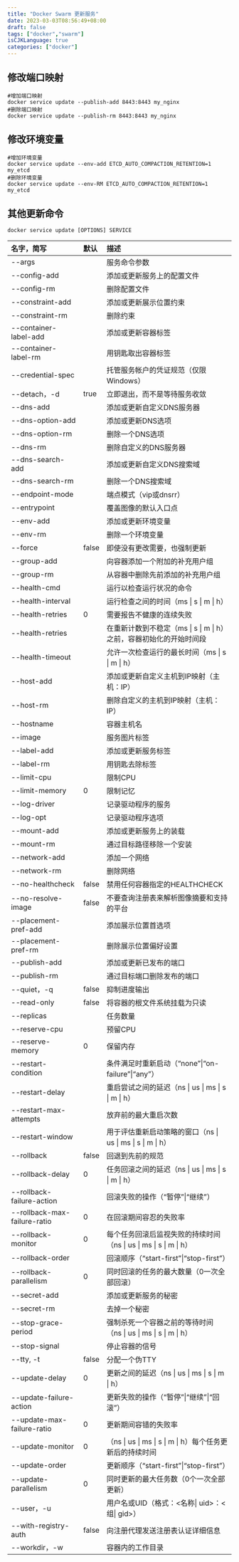 ```yaml
---
title: "Docker Swarm 更新服务"
date: 2023-03-03T08:56:49+08:00
draft: false
tags: ["docker","swarm"]
isCJKLanguage: true
categories: ["docker"]
---
```


## 修改端口映射

```shell
#增加端口映射
docker service update --publish-add 8443:8443 my_nginx
#删除端口映射
docker service update --publish-rm 8443:8443 my_nginx
```

## 修改环境变量

```she
#增加环境变量
docker service update --env-add ETCD_AUTO_COMPACTION_RETENTION=1 my_etcd
#删除环境变量
docker service update --env-RM ETCD_AUTO_COMPACTION_RETENTION=1 my_etcd
```

## 其他更新命令

```shell
docker service update [OPTIONS] SERVICE
```

| 名字，简写                   | 默认  | 描述                                                         |
| :--------------------------- | :---- | :----------------------------------------------------------- |
| --args                       |       | 服务命令参数                                                 |
| --config-add                 |       | 添加或更新服务上的配置文件                                   |
| --config-rm                  |       | 删除配置文件                                                 |
| --constraint-add             |       | 添加或更新展示位置约束                                       |
| --constraint-rm              |       | 删除约束                                                     |
| --container-label-add        |       | 添加或更新容器标签                                           |
| --container-label-rm         |       | 用钥匙取出容器标签                                           |
| --credential-spec            |       | 托管服务帐户的凭证规范（仅限Windows）                        |
| --detach，-d                 | true  | 立即退出，而不是等待服务收敛                                 |
| --dns-add                    |       | 添加或更新自定义DNS服务器                                    |
| --dns-option-add             |       | 添加或更新DNS选项                                            |
| --dns-option-rm              |       | 删除一个DNS选项                                              |
| --dns-rm                     |       | 删除自定义的DNS服务器                                        |
| --dns-search-add             |       | 添加或更新自定义DNS搜索域                                    |
| --dns-search-rm              |       | 删除一个DNS搜索域                                            |
| --endpoint-mode              |       | 端点模式（vip或dnsrr）                                       |
| --entrypoint                 |       | 覆盖图像的默认入口点                                         |
| --env-add                    |       | 添加或更新环境变量                                           |
| --env-rm                     |       | 删除一个环境变量                                             |
| --force                      | false | 即使没有更改需要，也强制更新                                 |
| --group-add                  |       | 向容器添加一个附加的补充用户组                               |
| --group-rm                   |       | 从容器中删除先前添加的补充用户组                             |
| --health-cmd                 |       | 运行以检查运行状况的命令                                     |
| --health-interval            |       | 运行检查之间的时间（ms \| s \| m \| h）                      |
| --health-retries             | 0     | 需要报告不健康的连续失败                                     |
| --health-retries             |       | 在重新计数到不稳定（ms \| s \| m \| h）之前，容器初始化的开始时间段 |
| --health-timeout             |       | 允许一次检查运行的最长时间（ms \| s \| m \| h）              |
| --host-add                   |       | 添加或更新自定义主机到IP映射（主机：IP）                     |
| --host-rm                    |       | 删除自定义的主机到IP映射（主机：IP）                         |
| --hostname                   |       | 容器主机名                                                   |
| --image                      |       | 服务图片标签                                                 |
| --label-add                  |       | 添加或更新服务标签                                           |
| --label-rm                   |       | 用钥匙去除标签                                               |
| --limit-cpu                  |       | 限制CPU                                                      |
| --limit-memory               | 0     | 限制记忆                                                     |
| --log-driver                 |       | 记录驱动程序的服务                                           |
| --log-opt                    |       | 记录驱动程序选项                                             |
| --mount-add                  |       | 添加或更新服务上的装载                                       |
| --mount-rm                   |       | 通过目标路径移除一个安装                                     |
| --network-add                |       | 添加一个网络                                                 |
| --network-rm                 |       | 删除网络                                                     |
| --no-healthcheck             | false | 禁用任何容器指定的HEALTHCHECK                                |
| --no-resolve-image           | false | 不要查询注册表来解析图像摘要和支持的平台                     |
| --placement-pref-add         |       | 添加展示位置首选项                                           |
| --placement-pref-rm          |       | 删除展示位置偏好设置                                         |
| --publish-add                |       | 添加或更新已发布的端口                                       |
| --publish-rm                 |       | 通过目标端口删除发布的端口                                   |
| --quiet，-q                  | false | 抑制进度输出                                                 |
| --read-only                  | false | 将容器的根文件系统挂载为只读                                 |
| --replicas                   |       | 任务数量                                                     |
| --reserve-cpu                |       | 预留CPU                                                      |
| --reserve-memory             | 0     | 保留内存                                                     |
| --restart-condition          |       | 条件满足时重新启动（“none”\|“on-failure”\|“any”）            |
| --restart-delay              |       | 重启尝试之间的延迟（ns \| us \| ms \| s \| m \| h）          |
| --restart-max-attempts       |       | 放弃前的最大重启次数                                         |
| --restart-window             |       | 用于评估重新启动策略的窗口（ns \| us \| ms \| s \| m \| h）  |
| --rollback                   | false | 回退到先前的规范                                             |
| --rollback-delay             | 0     | 任务回滚之间的延迟（ns \| us \| ms \| s \| m \| h）          |
| --rollback-failure-action    |       | 回滚失败的操作（“暂停”\|“继续”）                             |
| --rollback-max-failure-ratio | 0     | 在回滚期间容忍的失败率                                       |
| --rollback-monitor           | 0     | 每个任务回滚后监视失败的持续时间（ns \| us \| ms \| s \| m \| h） |
| --rollback-order             |       | 回滚顺序（“start-first”\|“stop-first”）                      |
| --rollback-parallelism       | 0     | 同时回滚的任务的最大数量（0一次全部回滚）                    |
| --secret-add                 |       | 添加或更新服务的秘密                                         |
| --secret-rm                  |       | 去掉一个秘密                                                 |
| --stop-grace-period          |       | 强制杀死一个容器之前的等待时间（ns \| us \| ms \| s \| m \| h） |
| --stop-signal                |       | 停止容器的信号                                               |
| --tty, -t                    | false | 分配一个伪TTY                                                |
| --update-delay               | 0     | 更新之间的延迟（ns \| us \| ms \| s \| m \| h）              |
| --update-failure-action      |       | 更新失败的操作（“暂停”\|“继续”\|“回滚”）                     |
| --update-max-failure-ratio   | 0     | 更新期间容错的失败率                                         |
| --update-monitor             | 0     | （ns \| us \| ms \| s \| m \| h）每个任务更新后的持续时间    |
| --update-order               |       | 更新顺序（“start-first”\|“stop-first”）                      |
| --update-parallelism         | 0     | 同时更新的最大任务数（0个一次全部更新）                      |
| --user，-u                   |       | 用户名或UID（格式：<名称\| uid>：<组\| gid>）                |
| --with-registry-auth         | false | 向注册代理发送注册表认证详细信息                             |
| --workdir，-w                |       | 容器内的工作目录                                             |
